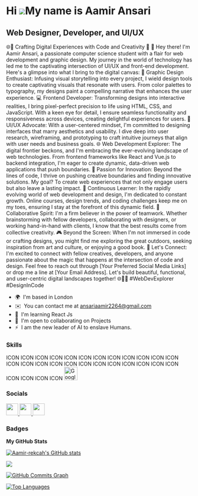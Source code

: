 Hi ![](https://user-images.githubusercontent.com/18350557/176309783-0785949b-9127-417c-8b55-ab5a4333674e.gif)My name is Aamir Ansari
====================================================================================================================================

Web Designer, Developer, and UI/UX
---------------------------------

🌐🎨 Crafting Digital Experiences with Code and Creativity 🚀 👋 Hey there! I'm Aamir Ansari, a passionate computer science student with a flair for web development and graphic design. My journey in the world of technology has led me to the captivating intersection of UI/UX and front-end development. Here's a glimpse into what I bring to the digital canvas: 🎨 Graphic Design Enthusiast: Infusing visual storytelling into every project, I wield design tools to create captivating visuals that resonate with users. From color palettes to typography, my designs paint a compelling narrative that enhances the user experience. 💻 Frontend Developer: Transforming designs into interactive realities, I bring pixel-perfect precision to life using HTML, CSS, and JavaScript. With a keen eye for detail, I ensure seamless functionality and responsiveness across devices, creating delightful experiences for users. 📐 UI/UX Advocate: With a user-centered mindset, I'm committed to designing interfaces that marry aesthetics and usability. I dive deep into user research, wireframing, and prototyping to craft intuitive journeys that align with user needs and business goals. 🌐 Web Development Explorer: The digital frontier beckons, and I'm embracing the ever-evolving landscape of web technologies. From frontend frameworks like React and Vue.js to backend integration, I'm eager to create dynamic, data-driven web applications that push boundaries. 🚀 Passion for Innovation: Beyond the lines of code, I thrive on pushing creative boundaries and finding innovative solutions. My goal? To create web experiences that not only engage users but also leave a lasting impact. 🌟 Continuous Learner: In the rapidly evolving world of web development and design, I'm dedicated to constant growth. Online courses, design trends, and coding challenges keep me on my toes, ensuring I stay at the forefront of this dynamic field. 🤝 Collaborative Spirit: I'm a firm believer in the power of teamwork. Whether brainstorming with fellow developers, collaborating with designers, or working hand-in-hand with clients, I know that the best results come from collective creativity. 🎮 Beyond the Screen: When I'm not immersed in code or crafting designs, you might find me exploring the great outdoors, seeking inspiration from art and culture, or enjoying a good book. 💌 Let's Connect: I'm excited to connect with fellow creatives, developers, and anyone passionate about the magic that happens at the intersection of code and design. Feel free to reach out through \[Your Preferred Social Media Links\] or drop me a line at \[Your Email Address\]. Let's build beautiful, functional, and user-centric digital landscapes together! 🌐🎨🚀 #WebDevExplorer #DesignInCode

* 🌍  I'm based in London
* ✉️  You can contact me at [ansariaamir2264@gmail.com](mailto:ansariaamir2264@gmail.com)
* 🧠  I'm learning React Js
* 🤝  I'm open to collaborating on Projects
* ⚡  I am the new leader of AI to enslave Humans.

### Skills


<p align="left">
ICON ICON ICON ICON ICON ICON ICON ICON ICON ICON ICON ICON ICON ICON ICON ICON ICON ICON ICON ICON ICON ICON ICON ICON ICON ICON ICON ICON
<a href="https://cloud.google.com/" target="_blank" rel="noreferrer"><img src="https://raw.githubusercontent.com/danielcranney/readme-generator/main/public/icons/skills/googlecloud-colored.svg" width="36" height="36" alt="Google Cloud" /></a>
</p>


### Socials

<p align="left"> <a href="https://www.github.com/Aamir-rekcah" target="_blank" rel="noreferrer"> <picture> <source media="(prefers-color-scheme: dark)" srcset="https://raw.githubusercontent.com/danielcranney/readme-generator/main/public/icons/socials/github-dark.svg" /> <source media="(prefers-color-scheme: light)" srcset="https://raw.githubusercontent.com/danielcranney/readme-generator/main/public/icons/socials/github.svg" /> <img src="https://raw.githubusercontent.com/danielcranney/readme-generator/main/public/icons/socials/github.svg" width="32" height="32" /> </picture> </a> <a href="https://aamiransari.hashnode.dev" target="_blank" rel="noreferrer"> <picture> <source media="(prefers-color-scheme: dark)" srcset="undefined" /> <source media="(prefers-color-scheme: light)" srcset="https://raw.githubusercontent.com/danielcranney/readme-generator/main/public/icons/socials/hashnode.svg" /> <img src="https://raw.githubusercontent.com/danielcranney/readme-generator/main/public/icons/socials/hashnode.svg" width="32" height="32" /> </picture> </a> <a href="https://www.linkedin.com/in/aamir-ansari3" target="_blank" rel="noreferrer"> <picture> <source media="(prefers-color-scheme: dark)" srcset="undefined" /> <source media="(prefers-color-scheme: light)" srcset="https://raw.githubusercontent.com/danielcranney/readme-generator/main/public/icons/socials/linkedin.svg" /> <img src="https://raw.githubusercontent.com/danielcranney/readme-generator/main/public/icons/socials/linkedin.svg" width="32" height="32" /> </picture> </a></p>

### Badges

<b>My GitHub Stats</b>

<a href="http://www.github.com/Aamir-rekcah"><img src="https://github-readme-stats.vercel.app/api?username=Aamir-rekcah&show_icons=true&hide=&count_private=true&title_color=0891b2&text_color=ffffff&icon_color=0891b2&bg_color=1c1917&hide_border=true&show_icons=true" alt="Aamir-rekcah's GitHub stats" /></a>

<a href="http://www.github.com/Aamir-rekcah"><img src="https://github-readme-streak-stats.herokuapp.com/?user=Aamir-rekcah&stroke=ffffff&background=1c1917&ring=0891b2&fire=0891b2&currStreakNum=ffffff&currStreakLabel=0891b2&sideNums=ffffff&sideLabels=ffffff&dates=ffffff&hide_border=true" /></a>

<a href="http://www.github.com/Aamir-rekcah"><img src="https://github-readme-activity-graph.cyclic.app/graph?username=Aamir-rekcah&bg_color=1c1917&color=ffffff&line=0891b2&point=ffffff&area_color=1c1917&area=true&hide_border=true&custom_title=GitHub%20Commits%20Graph" alt="GitHub Commits Graph" /></a>

<a href="https://github.com/Aamir-rekcah" align="left"><img src="https://github-readme-stats.vercel.app/api/top-langs/?username=Aamir-rekcah&langs_count=10&title_color=0891b2&text_color=ffffff&icon_color=0891b2&bg_color=1c1917&hide_border=true&locale=en&custom_title=Top%20%Languages" alt="Top Languages" /></a>
